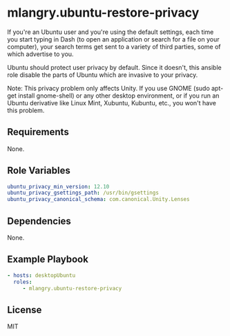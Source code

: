 mlangry.ubuntu-restore-privacy
=========

If you're an Ubuntu user and you're using the default settings, each time you start typing in Dash (to open an application or search for a file on your computer), your search terms get sent to a variety of third parties, some of which advertise to you.

Ubuntu should protect user privacy by default. Since it doesn't, this ansible role disable the parts of Ubuntu which are invasive to your privacy.

Note: This privacy problem only affects Unity. If you use GNOME (sudo apt-get install gnome-shell) or any other desktop environment, or if you run an Ubuntu derivative like Linux Mint, Xubuntu, Kubuntu, etc., you won't have this problem.

Requirements
------------

None.

Role Variables
--------------

````yaml
ubuntu_privacy_min_version: 12.10
ubuntu_privacy_gsettings_path: /usr/bin/gsettings
ubuntu_privacy_canonical_schema: com.canonical.Unity.Lenses
````

Dependencies
------------

None.

Example Playbook
----------------

````yaml
- hosts: desktopUbuntu
  roles:
     - mlangry.ubuntu-restore-privacy
````

License
-------

MIT
